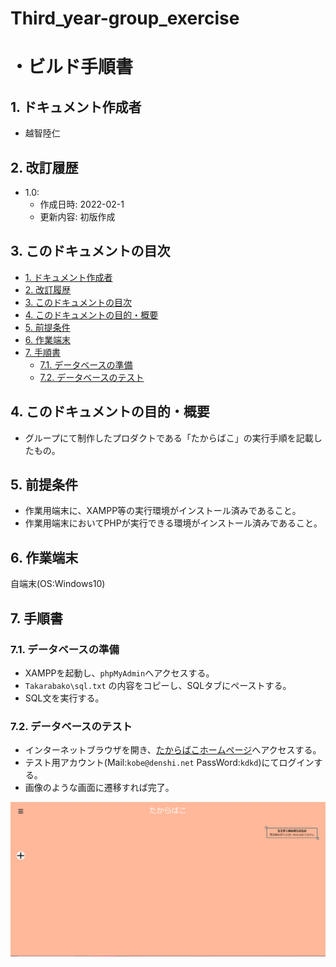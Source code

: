# Third_year-group_exercise<!-- omit in toc -->
# ・ビルド手順書 
 
 <a id="sec1"></a>

## 1. ドキュメント作成者

-  越智陸仁

<a id="sec2"></a>

## 2. 改訂履歴

- 1.0:
  - 作成日時: 2022-02-1
  - 更新内容: 初版作成

<a id="sec3"></a>

## 3. このドキュメントの目次

- [1. ドキュメント作成者](#1-ドキュメント作成者)
- [2. 改訂履歴](#2-改訂履歴)
- [3. このドキュメントの目次](#3-このドキュメントの目次)
- [4. このドキュメントの目的・概要](#4-このドキュメントの目的概要)
- [5. 前提条件](#5-前提条件)
- [6. 作業端末](#6-作業端末)
- [7. 手順書](#7-手順書)
  - [7.1. データベースの準備](#71-データベースの準備)
  - [7.2. データベースのテスト](#72-データベースのテスト)

<a id="sec4"></a>

## 4. このドキュメントの目的・概要

- グループにて制作したプロダクトである「たからばこ」の実行手順を記載したもの。

<a id="sec5"></a>

## 5. 前提条件

- 作業用端末に、XAMPP等の実行環境がインストール済みであること。
- 作業用端末においてPHPが実行できる環境がインストール済みであること。

<a id="sec6"></a>

## 6. 作業端末

自端末(OS:Windows10)

<a id="sec7"></a>

## 7. 手順書

### 7.1. データベースの準備

- XAMPPを起動し、`phpMyAdmin`へアクセスする。
- `Takarabako\sql.txt` の内容をコピーし、SQLタブにペーストする。
- SQL文を実行する。

### 7.2. データベースのテスト

- インターネットブラウザを開き、[たからばこホームページ](http://localhost/Takarabako/HP.php)へアクセスする。
- テスト用アカウント(Mail:`kobe@denshi.net` PassWord:`kdkd`)にてログインする。
- 画像のような画面に遷移すれば完了。
<div align="center">
  <img src="img/home.png" alt="image" title="Demo1">
</div>
